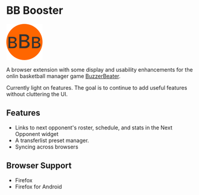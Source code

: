 # BB Booster 

![BB Booster Icon](./src/assets/images/bbb-icon-96.png)

A browser extension with some display and usability enhancements for the onlin basketball manager game
[BuzzerBeater](https://buzzerbeater.com).

Currently light on features. The goal is to continue to add useful features without cluttering the UI.

## Features

- Links to next opponent's roster, schedule, and stats in the Next Opponent widget
- A transferlist preset manager. 
- Syncing across browsers

## Browser Support

- Firefox
- Firefox for Android
